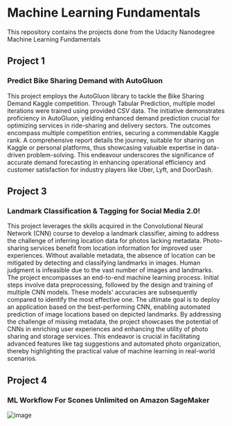 # Machine Learning Fundamentals

This repository contains the projects done from the Udacity Nanodegree Machine Learning Fundamentals

## Project 1
### Predict Bike Sharing Demand with AutoGluon

This project employs the AutoGluon library to tackle the Bike Sharing Demand Kaggle competition. 
Through Tabular Prediction, multiple model iterations were trained using provided CSV data. 
The initiative demonstrates proficiency in AutoGluon, yielding enhanced demand prediction crucial for optimizing services in ride-sharing and delivery sectors. 
The outcomes encompass multiple competition entries, securing a commendable Kaggle rank. 
A comprehensive report details the journey, suitable for sharing on Kaggle or personal platforms, thus showcasing valuable expertise in data-driven problem-solving. 
This endeavour underscores the significance of accurate demand forecasting in enhancing operational efficiency and customer satisfaction for industry players like Uber, Lyft, and DoorDash.

## Project 3
### Landmark Classification & Tagging for Social Media 2.0!

This project leverages the skills acquired in the Convolutional Neural Network (CNN) course to develop a landmark classifier, aiming to address the challenge of inferring location data for photos lacking metadata. 
Photo-sharing services benefit from location information for improved user experiences. Without available metadata, the absence of location can be mitigated by detecting and classifying landmarks in images. 
Human judgment is infeasible due to the vast number of images and landmarks. 
The project encompasses an end-to-end machine learning process. Initial steps involve data preprocessing, followed by the design and training of multiple CNN models. 
These models' accuracies are subsequently compared to identify the most effective one. 
The ultimate goal is to deploy an application based on the best-performing CNN, enabling automated prediction of image locations based on depicted landmarks. 
By addressing the challenge of missing metadata, the project showcases the potential of CNNs in enriching user experiences and enhancing the utility of photo sharing and storage services. 
This endeavor is crucial in facilitating advanced features like tag suggestions and automated photo organization, thereby highlighting the practical value of machine learning in real-world scenarios.

## Project 4
### ML Workflow For Scones Unlimited on Amazon SageMaker

![image](https://github.com/kaburia/ND/assets/88529649/985fccb3-659e-45ec-933f-f6d57f250a92)

